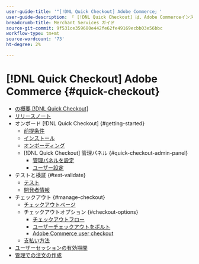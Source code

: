 ```yaml
---
user-guide-title: '"[!DNL Quick Checkout] Adobe Commerce」'
user-guide-description: 「 [!DNL Quick Checkout] は、Adobe Commerceインスタンスや、拡張機能のオンボーディングと設定に成功した方法に役立ちます。」
breadcrumb-title: Merchant Services ガイド
source-git-commit: 9f531ce359680e442fe62fe49169ecbb03e56bbc
workflow-type: tm+mt
source-wordcount: '73'
ht-degree: 2%

---
```



# [!DNL Quick Checkout] Adobe Commerce {#quick-checkout}

- [の概要 [!DNL Quick Checkout]](overview.md)
- [リリースノート](release-notes.md)
- オンボード [!DNL Quick Checkout] {#getting-started}
   - [前提条件](prerequisites.md)
   - [インストール](install.md)
   - [オンボーディング](onboarding.md)
   - [!DNL Quick Checkout] 管理パネル {#quick-checkout-admin-panel}
      - [管理パネルを設定](admin-panel.md)
      - [ユーザー設定](user-roles-setup.md)
- テストと検証 {#test-validate}
   - [テスト](testing.md)
   - [開発者情報](developer.md)
- チェックアウト {#manage-checkout}
   - [チェックアウトページ](checkout-page.md)
   - チェックアウトオプション {#checkout-options}
      - [チェックアウトフロー](checkout-flow.md)
      - [ユーザーチェックアウトをボルト](checkout-bolt.md)
      - [Adobe Commerce user checkout](checkout-adobe-commerce.md)
   - [支払い方法](payment-methods.md)
- [ユーザーセッションの有効期間](user-session-lifetime.md)
- [管理での注文の作成](create-order-admin.md)
